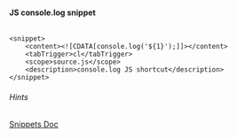 <h4>JS console.log snippet</h4>
<pre><code>
&lt;snippet&gt;
	&lt;content&gt;&lt;![CDATA[console.log('${1}');]]&gt;&lt;/content&gt;
	&lt;tabTrigger&gt;cl&lt;/tabTrigger&gt;
	&lt;scope&gt;source.js&lt;/scope>
	&lt;description&gt;console.log JS shortcut&lt;/description&gt;
&lt;/snippet&gt;
</code></pre>

<h6>Hints</h6>
<a href="http://sublimetext.info/docs/en/extensibility/snippets.html"> Snippets Doc</a>
